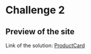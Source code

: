 # Challenge 2
## Preview of the site
Link of the solution: [ProductCard](https://challengesbyfm.github.io/ProductCard/)
